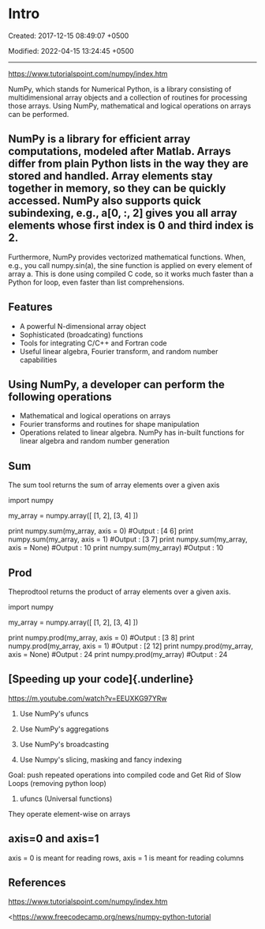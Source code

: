 # Intro

Created: 2017-12-15 08:49:07 +0500

Modified: 2022-04-15 13:24:45 +0500

---

<https://www.tutorialspoint.com/numpy/index.htm>

NumPy, which stands for Numerical Python, is a library consisting of multidimensional array objects and a collection of routines for processing those arrays. Using NumPy, mathematical and logical operations on arrays can be performed.

## NumPy is a library for efficient array computations, modeled after Matlab. Arrays differ from plain Python lists in the way they are stored and handled. Array elements stay together in memory, so they can be quickly accessed. NumPy also supports quick subindexing, e.g., a[0, :, 2] gives you all array elements whose first index is 0 and third index is 2.

Furthermore, NumPy provides vectorized mathematical functions. When, e.g., you call numpy.sin(a), the sine function is applied on every element of array a. This is done using compiled C code, so it works much faster than a Python for loop, even faster than list comprehensions.

## Features
-   A powerful N-dimensional array object
-   Sophisticated (broadcating) functions
-   Tools for integrating C/C++ and Fortran code
-   Useful linear algebra, Fourier transform, and random number capabilities

## Using NumPy, a developer can perform the following operations
-   Mathematical and logical operations on arrays
-   Fourier transforms and routines for shape manipulation
-   Operations related to linear algebra. NumPy has in-built functions for linear algebra and random number generation

## Sum

The sum tool returns the sum of array elements over a given axis

import numpy

my_array = numpy.array([ [1, 2], [3, 4] ])

print numpy.sum(my_array, axis = 0) #Output : [4 6]
print numpy.sum(my_array, axis = 1) #Output : [3 7]
print numpy.sum(my_array, axis = None) #Output : 10
print numpy.sum(my_array) #Output : 10

## Prod

Theprodtool returns the product of array elements over a given axis.

import numpy

my_array = numpy.array([ [1, 2], [3, 4] ])

print numpy.prod(my_array, axis = 0) #Output : [3 8]
print numpy.prod(my_array, axis = 1) #Output : [2 12]
print numpy.prod(my_array, axis = None) #Output : 24
print numpy.prod(my_array) #Output : 24

## [Speeding up your code]{.underline}

<https://m.youtube.com/watch?v=EEUXKG97YRw>

1.  Use NumPy's ufuncs

2.  Use NumPy's aggregations

3.  Use NumPy's broadcasting

4.  Use Numpy's slicing, masking and fancy indexing

Goal: push repeated operations into compiled code and Get Rid of Slow Loops (removing python loop)

1.  ufuncs (Universal functions)

They operate element-wise on arrays

## axis=0 and axis=1

axis = 0 is meant for reading rows, axis = 1 is meant for reading columns

## References

<https://www.tutorialspoint.com/numpy/index.htm>

<https://www.freecodecamp.org/news/numpy-python-tutorial
